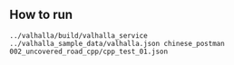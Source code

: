 ## How to run

```
../valhalla/build/valhalla_service ../valhalla_sample_data/valhalla.json chinese_postman 002_uncovered_road_cpp/cpp_test_01.json
```
